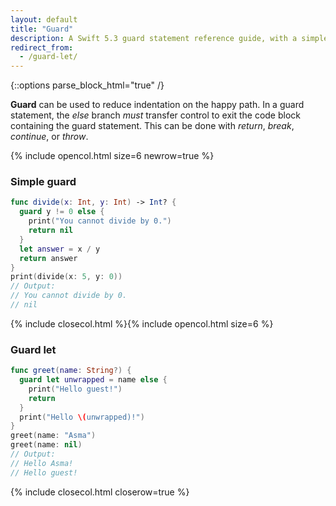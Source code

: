 ```yaml
---
layout: default
title: "Guard"
description: A Swift 5.3 guard statement reference guide, with a simple guard and a guard let example.
redirect_from: 
  - /guard-let/
---
```

{::options parse_block_html="true" /}

**Guard** can be used to reduce indentation on the happy path. In a guard statement, the _else_ branch _must_ transfer control to exit the code block containing the guard statement. This can be done with _return_, _break_, _continue_, or _throw_.

{% include opencol.html size=6 newrow=true %}

### Simple guard

```swift
func divide(x: Int, y: Int) -> Int? {
  guard y != 0 else {
    print("You cannot divide by 0.")
    return nil
  }
  let answer = x / y
  return answer
}
print(divide(x: 5, y: 0))
// Output: 
// You cannot divide by 0.
// nil
```

{% include closecol.html %}{% include opencol.html size=6 %}

### Guard let

```swift
func greet(name: String?) {
  guard let unwrapped = name else {
    print("Hello guest!")
    return
  }
  print("Hello \(unwrapped)!")
}
greet(name: "Asma")
greet(name: nil)
// Output: 
// Hello Asma!
// Hello guest!
```

{% include closecol.html closerow=true %}